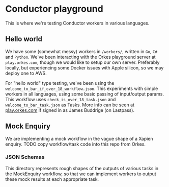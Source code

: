 # Conductor playground
This is where we're testing Conductor workers in various languages.

## Hello world
We have some (somewhat messy) workers in `/workers/`, written in `Go`, `C#` and `Python`. We've been interacting with the Orkes playground server at `play.orkes.com`, though we would like to setup our own server. Preferably locally, but experiencing some Docker issues with Apple silicon, so we may deploy one to AWS.

For "hello world" type testing, we've been using the `welcome_to_bar_if_over_18_workflow.json`. This experiments with simple workers in all languages, using some basic passing of input/output params. This workflow uses `check_is_over_18_task.json` and `welcome_to_bar_task.json` as Tasks. More info can be seen at [play.orkes.com](https://play.orkes.com) if signed in as James Buddrige (on Lastpass).

## Mock Enquiry
We are implementing a mock workflow in the vague shape of a Xapien enquiry. TODO copy workflow/task code into this repo from Orkes.

### JSON Schemas
This directory represents rough shapes of the outputs of various tasks in the MockEnquiry workflow, so that we can implement workers to output these mock results at each appropriate task.